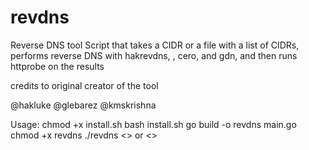 # revdns
Reverse DNS tool
Script that takes a CIDR or a file with a list of CIDRs, performs reverse DNS with hakrevdns, , cero, and gdn, and then runs httprobe on the results

credits to original creator of the tool

@hakluke
@glebarez
@kmskrishna

Usage:
chmod +x install.sh
bash install.sh
go build -o revdns main.go
chmod +x revdns
./revdns <<CIDR>> or <<CIDR list>>
